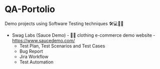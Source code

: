 # QA-Portolio
Demo projects using Software Testing techniques 🛠💻📝🐞

- Swag Labs (Sauce Demo) - 🛒🥼 clothing e-commerce demo website - https://www.saucedemo.com/ 
    - Test Plan, Test Scenarios and Test Cases
    - Bug Report
    - Jira Workflow
    - Test Automation
